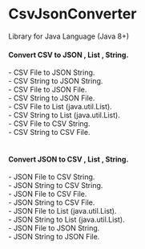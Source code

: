 # CsvJsonConverter
Library for Java Language (Java 8+)

<h4>Convert CSV to JSON , List , String.</h4>
	- CSV File to JSON String.<br />
	- CSV String to JSON String.<br />
	- CSV File to JSON File.<br />
	- CSV String to JSON File.<br />
	- CSV File to List (java.util.List).<br />
	- CSV String to List (java.util.List).<br />
	- CSV File to CSV String.<br />
	- CSV String to CSV File.<br />
	<br />
<h4>Convert JSON to CSV , List , String.</h4>
	- JSON File to CSV String.<br />
	- JSON String to CSV String.<br />
	- JSON File to CSV File.<br />
	- JSON String to CSV File.<br />
	- JSON File to List (java.util.List).<br />
	- JSON String to List (java.util.List).<br />
	- JSON File to JSON String.<br />
	- JSON String to JSON File.<br />
		